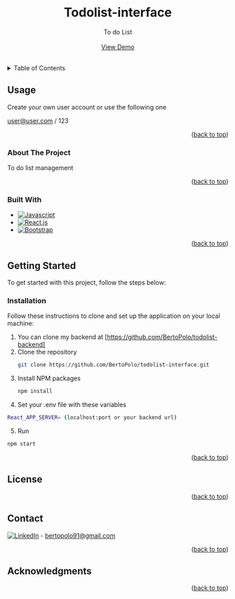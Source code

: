 <a name="readme-top"></a>

<!-- PROJECT SHIELDS -->
<!--
*** I'm using markdown "reference style" links for readability.
*** Reference links are enclosed in brackets [ ] instead of parentheses ( ).
*** See the bottom of this document for the declaration of the reference variables
*** for contributors-url, forks-url, etc. This is an optional, concise syntax you may use.
*** https://www.markdownguide.org/basic-syntax/#reference-style-links
  <a href="https://github.com/othneildrew/Best-README-Template"></a>
-->

<!-- PROJECT LOGO -->
<br />
<div align="center">
  
  <h1 align="center">Todolist-interface</h1>

   <p align="center">
    To do List
    <br />
    <br />
    <a href="https://numen.vercel.app" target="_blank" rel="noopener noreferrer">View Demo</a>  
  </p>
</div>

<br/>

<!-- TABLE OF CONTENTS -->
<details>
  <summary>Table of Contents</summary>
  <ol>
    <li>
      <a href="#usage">Usage</a>
      <ul>
      <li><a href="#about-the-project">About The Project</a></li>
      <li><a href="#built-with">Built With</a></li>
      </ul>      
    </li>
    <li>
      <a href="#getting-started">Getting Started</a>
      <ul>
        <li><a href="#installation">Installation</a></li>
      </ul>
    </li>
    <li><a href="#contributing">Contributing</a></li>
    <li><a href="#license">License</a></li>
    <li><a href="#contact">Contact</a></li>
    <li><a href="#acknowledgments">Acknowledgments</a></li>
  </ol>
</details>

## Usage

Create your own user account or use the following one

user@user.com / 123

<p align="right">(<a href="#readme-top">back to top</a>)</p>

<!-- ABOUT THE PROJECT -->

### About The Project

To do list management

<p align="right">(<a href="#readme-top">back to top</a>)</p>

### Built With

- [![Javascript][Javascript.img]][Javascript-url]
- [![React.js][React.js]][React-url]
- [![Bootstrap][Bootstrap.com]][Bootstrap-url]

<p align="right">(<a href="#readme-top">back to top</a>)</p>

<!-- GETTING STARTED -->

## Getting Started

To get started with this project, follow the steps below:

### Installation

Follow these instructions to clone and set up the application on your local machine:

1. You can clone my backend at [https://github.com/BertoPolo/todolist-backend]
2. Clone the repository
   ```sh
   git clone https://github.com/BertoPolo/todolist-interface.git
   ```
3. Install NPM packages
   ```sh
   npm install
   ```
4. Set your .env file with these variables

```sh
React_APP_SERVER= (localhost:port or your backend url)
```

5. Run

```sh
npm start
```

<p align="right">(<a href="#readme-top">back to top</a>)</p>

<!-- LICENSE -->

## License

<!--
Distributed under the MIT License. See `LICENSE.txt` for more information.

-->
<p align="right">(<a href="#readme-top">back to top</a>)</p>

<!-- CONTACT -->

## Contact

[![LinkedIn][linkedin-img]][linkedin-url] - bertopolo91@gmail.com

<p align="right">(<a href="#readme-top">back to top</a>)</p>

<!-- ACKNOWLEDGMENTS -->

## Acknowledgments

<!--
Use this space to list resources you find helpful and would like to give credit to. I've included a few of my favorites to kick things off!

- [Choose an Open Source License](https://choosealicense.com)
- [GitHub Emoji Cheat Sheet](https://www.webpagefx.com/tools/emoji-cheat-sheet)
- [Malven's Flexbox Cheatsheet](https://flexbox.malven.co/)
- [Malven's Grid Cheatsheet](https://grid.malven.co/)
- [Img Shields](https://shields.io)
- [GitHub Pages](https://pages.github.com)
- [Font Awesome](https://fontawesome.com)
-->

<p align="right">(<a href="#readme-top">back to top</a>)</p>

<!-- MARKDOWN LINKS & IMAGES -->
<!-- https://www.markdownguide.org/basic-syntax/#reference-style-links -->

[contributors-shield]: https://img.shields.io/github/contributors/othneildrew/Best-README-Template.svg?style=for-the-badge
[contributors-url]: https://github.com/othneildrew/Best-README-Template/graphs/contributors
[forks-shield]: https://img.shields.io/github/forks/othneildrew/Best-README-Template.svg?style=for-the-badge
[forks-url]: https://github.com/othneildrew/Best-README-Template/network/members
[stars-shield]: https://img.shields.io/github/stars/othneildrew/Best-README-Template.svg?style=for-the-badge
[stars-url]: https://github.com/othneildrew/Best-README-Template/stargazers
[issues-shield]: https://img.shields.io/github/issues/othneildrew/Best-README-Template.svg?style=for-the-badge
[issues-url]: https://github.com/othneildrew/Best-README-Template/issues
[license-shield]: https://img.shields.io/github/license/othneildrew/Best-README-Template.svg?style=for-the-badge
[license-url]: https://github.com/othneildrew/Best-README-Template/blob/master/LICENSE.txt
[linkedin-shield]: https://img.shields.io/badge/-LinkedIn-black.svg?style=for-the-badge&logo=linkedin&colorB=555
[linkedin-url]: https://linkedin.com/in/bertopolo
[linkedin-img]: https://img.shields.io/badge/Bertopolo-blue?logo=linkedin
[React.js]: https://img.shields.io/badge/React-blue?logo=react
[React-url]: https://reactjs.org/
[Bootstrap.com]: https://img.shields.io/badge/Bootstrap-blue?logo=bootstrap
[Bootstrap-url]: https://getbootstrap.com
[Javascript.img]: https://img.shields.io/badge/Javascript-blue?logo=javascript
[Javascript-url]: https://javascript.com
[Mongoose.img]: https://img.shields.io/badge/Mongoose-blue?logo=mongoose
[Mongoose-url]: https://mongoosejs.com/
[JsonWebToken.img]: https://img.shields.io/badge/JsonWebToken-blue?logo=jsonwebtoken
[JsonWebToken-url]: https://www.npmjs.com/package/jsonwebtoken
